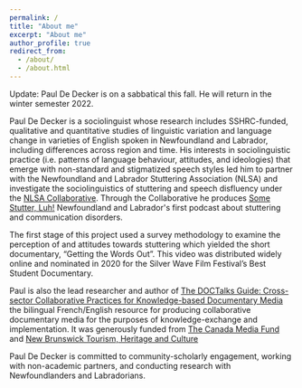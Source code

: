 ```yaml
---
permalink: /
title: "About me"
excerpt: "About me"
author_profile: true
redirect_from:
  - /about/
  - /about.html
---
```


Update: Paul De Decker is on a sabbatical this fall. He will return in the winter semester 2022.

Paul De Decker is a sociolinguist whose research includes SSHRC-funded, qualitative and quantitative studies of linguistic variation and language change in varieties of English spoken in Newfoundland and Labrador, including differences across region and time. His interests in sociolinguistic practice (i.e. patterns of language behaviour, attitudes, and ideologies) that emerge with non-standard and stigmatized speech styles led him to partner with the Newfoundland and Labrador Stuttering Association (NLSA) and investigate the sociolinguistics of stuttering and speech disfluency under the [NLSA Collaborative](http://www.nlsacollaborative.ca). Through the Collaborative he produces [Some Stutter, Luh!](http://www.somestutterluh.ca) Newfoundland and Labrador's first podcast about stuttering and communication disorders. 

The first stage of this project used a survey methodology to examine the perception of and attitudes towards stuttering which yielded the short documentary, “Getting the Words Out”. This video was distributed widely online and nominated in 2020 for the Silver Wave Film Festival’s Best Student Documentary.

Paul is also the lead researcher and author of [The DOCTalks Guide: Cross-sector Collaborative Practices for Knowledge-based Documentary Media](doctalks.ca/guide) the bilingual French/English resource for producing collaborative documentary media for the purposes of knowledge-exchange and implementation. It was generously funded from [The Canada Media Fund](https://cmf-fmc.ca/) and [New Brunswick Tourism, Heritage and Culture](https://www2.gnb.ca/content/gnb/en/departments/thc.html)

Paul De Decker is committed to community-scholarly engagement, working with non-academic partners, and conducting research with Newfoundlanders and Labradorians.

